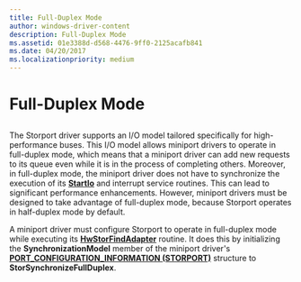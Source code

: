 ```yaml
---
title: Full-Duplex Mode
author: windows-driver-content
description: Full-Duplex Mode
ms.assetid: 01e3388d-d568-4476-9ff0-2125acafb841
ms.date: 04/20/2017
ms.localizationpriority: medium
---
```


# Full-Duplex Mode


## <span id="ddk_full_duplex_mode_kg"></span><span id="DDK_FULL_DUPLEX_MODE_KG"></span>


The Storport driver supports an I/O model tailored specifically for high-performance buses. This I/O model allows miniport drivers to operate in full-duplex mode, which means that a miniport driver can add new requests to its queue even while it is in the process of completing others. Moreover, in full-duplex mode, the miniport driver does not have to synchronize the execution of its [**StartIo**](https://msdn.microsoft.com/library/windows/hardware/ff563858) and interrupt service routines. This can lead to significant performance enhancements. However, miniport drivers must be designed to take advantage of full-duplex mode, because Storport operates in half-duplex mode by default.

A miniport driver must configure Storport to operate in full-duplex mode while executing its [**HwStorFindAdapter**](https://msdn.microsoft.com/library/windows/hardware/ff557390) routine. It does this by initializing the **SynchronizationModel** member of the miniport driver's [**PORT\_CONFIGURATION\_INFORMATION (STORPORT)**](https://msdn.microsoft.com/library/windows/hardware/ff563901) structure to **StorSynchronizeFullDuplex**.

 

 




